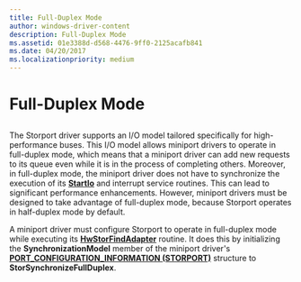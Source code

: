 ```yaml
---
title: Full-Duplex Mode
author: windows-driver-content
description: Full-Duplex Mode
ms.assetid: 01e3388d-d568-4476-9ff0-2125acafb841
ms.date: 04/20/2017
ms.localizationpriority: medium
---
```


# Full-Duplex Mode


## <span id="ddk_full_duplex_mode_kg"></span><span id="DDK_FULL_DUPLEX_MODE_KG"></span>


The Storport driver supports an I/O model tailored specifically for high-performance buses. This I/O model allows miniport drivers to operate in full-duplex mode, which means that a miniport driver can add new requests to its queue even while it is in the process of completing others. Moreover, in full-duplex mode, the miniport driver does not have to synchronize the execution of its [**StartIo**](https://msdn.microsoft.com/library/windows/hardware/ff563858) and interrupt service routines. This can lead to significant performance enhancements. However, miniport drivers must be designed to take advantage of full-duplex mode, because Storport operates in half-duplex mode by default.

A miniport driver must configure Storport to operate in full-duplex mode while executing its [**HwStorFindAdapter**](https://msdn.microsoft.com/library/windows/hardware/ff557390) routine. It does this by initializing the **SynchronizationModel** member of the miniport driver's [**PORT\_CONFIGURATION\_INFORMATION (STORPORT)**](https://msdn.microsoft.com/library/windows/hardware/ff563901) structure to **StorSynchronizeFullDuplex**.

 

 




